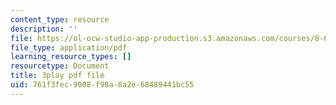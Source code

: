 ```yaml
---
content_type: resource
description: ''
file: https://ol-ocw-studio-app-production.s3.amazonaws.com/courses/8-01sc-classical-mechanics-fall-2016/761f3fec9008f98a8a2e68489441bc55_TvdmaZR6m8Q.pdf
file_type: application/pdf
learning_resource_types: []
resourcetype: Document
title: 3play pdf file
uid: 761f3fec-9008-f98a-8a2e-68489441bc55
---
```

